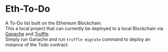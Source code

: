 # Eth-To-Do
A To-Do list built on the Ethereum Blockchain. \
This a local project that can currently be deployed to a local Blockchain via [Ganache](https://www.trufflesuite.com/ganache) and [Truffle](https://www.trufflesuite.com/truffle). \
Simply run Ganache and run `truffle migrate` command to deploy an instance of the Todo contract.
